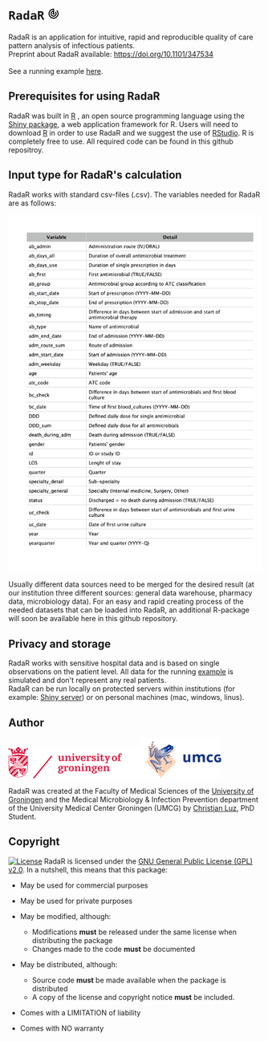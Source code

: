 # `RadaR` ![logo_radar](man/figures/radar.png)
RadaR is an application for intuitive, rapid and reproducible quality of care pattern analysis of infectious patients.
<br>
Preprint about RadaR available: https://doi.org/10.1101/347534
<br>
<br>
See a running example [here](https://ceefluz.shinyapps.io/radar/).

## Prerequisites for using RadaR
RadaR was built in [R](https://www.r-project.org) , an open source programming language using the [Shiny package](https://shiny.rstudio.com), a web application framework for R. Users will need to download [R](https://cran.uni-muenster.de/) in order to use RadaR and we suggest the use of [RStudio](https://www.rstudio.com). R is completely free to use. All required code can be found in this github repositroy.

## Input type for RadaR's calculation
RadaR works with standard csv-files (.csv). The variables needed for RadaR are as follows:

![](man/figures/variables.png)

Usually different data sources need to be merged for the desired result (at our institution three different sources: general data warehouse, pharmacy data, microbiology data). For an easy and rapid creating process of the needed datasets that can be loaded into RadaR, an additional R-package will soon be available here in this github repository.

## Privacy and storage
RadaR works with sensitive hospital data and is based on single observations on the patient level. All data for the running [example](https://ceefluz.shinyapps.io/radar/) is simulated and don't represent any real patients. 
<br>
RadaR can be run locally on protected servers within institutions (for example: [Shiny server](https://www.rstudio.com/products/shiny/shiny-server/)) or on personal machines (mac, windows, linus).

## Author

![logo_uni](man/figures/logo_en.png)![logo_umcg](man/figures/logo_umcg.png)

RadaR was created at the Faculty of Medical Sciences of the [University of Groningen](https://www.rug.nl/) and the Medical Microbiology & Infection Prevention department of the University Medical Center Groningen (UMCG) by [Christian Luz](https://www.rug.nl/staff/c.f.luz/), PhD Student.

## Copyright
[![License](https://img.shields.io/badge/Licence-GPL%20v2.0-orange.svg)](https://github.com/ceefluz/radar/blob/master/LICENSE)
RadaR is licensed under the [GNU General Public License (GPL) v2.0](https://github.com/ceefluz/radar/blob/master/LICENSE). In a nutshell, this means that this package:

- May be used for commercial purposes

- May be used for private purposes

- May be modified, although:

  - Modifications **must** be released under the same license when distributing the package
  - Changes made to the code **must** be documented

- May be distributed, although:

  - Source code **must** be made available when the package is distributed
  - A copy of the license and copyright notice **must** be included.

- Comes with a LIMITATION of liability

- Comes with NO warranty
